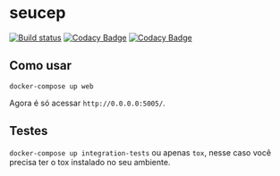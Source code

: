 # seucep

[![Build status](https://dev.azure.com/ricardobchaves/Ricardo/_apis/build/status/seucep/seucep)](https://dev.azure.com/ricardobchaves/Ricardo/_build/latest?definitionId=19) [![Codacy Badge](https://api.codacy.com/project/badge/Coverage/72953193e651409fb197894c34f70b60)](https://www.codacy.com/manual/ricardochaves/seucep?utm_source=github.com&amp;utm_medium=referral&amp;utm_content=ricardochaves/seucep&amp;utm_campaign=Badge_Coverage) [![Codacy Badge](https://api.codacy.com/project/badge/Grade/72953193e651409fb197894c34f70b60)](https://www.codacy.com/manual/ricardochaves/seucep?utm_source=github.com&amp;utm_medium=referral&amp;utm_content=ricardochaves/seucep&amp;utm_campaign=Badge_Grade)



## Como usar

`docker-compose up web`

Agora é só acessar `http://0.0.0.0:5005/`.

## Testes

`docker-compose up integration-tests` ou apenas `tox`, nesse caso você precisa ter o tox instalado no seu ambiente.

 